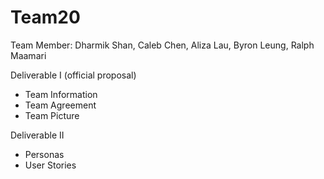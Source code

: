 # Team20

Team Member: Dharmik Shan, Caleb Chen, Aliza Lau, Byron Leung, Ralph Maamari

Deliverable I (official proposal)
- Team Information
- Team Agreement  
- Team Picture

Deliverable II
- Personas
- User Stories
